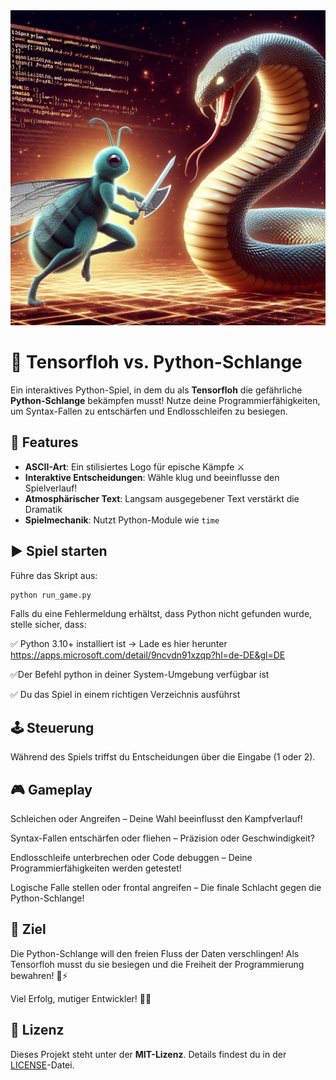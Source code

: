 <img src="/assets/images/tensorfloh.png" alt="Tensorfloh im Kampf" style="max-width:100%; height:auto;">

# 🐍 Tensorfloh vs. Python-Schlange

Ein interaktives Python-Spiel, in dem du als **Tensorfloh** die gefährliche **Python-Schlange** bekämpfen musst! Nutze deine Programmierfähigkeiten, um Syntax-Fallen zu entschärfen und Endlosschleifen zu besiegen.

## 🚀 Features
- **ASCII-Art**: Ein stilisiertes Logo für epische Kämpfe ⚔️
- **Interaktive Entscheidungen**: Wähle klug und beeinflusse den Spielverlauf!
- **Atmosphärischer Text**: Langsam ausgegebener Text verstärkt die Dramatik
- **Spielmechanik**: Nutzt Python-Module wie `time`
## ▶️ Spiel starten
Führe das Skript aus:
```sh
python run_game.py
```


Falls du eine Fehlermeldung erhältst, dass Python nicht gefunden wurde, stelle sicher, dass: 

✅ Python 3.10+ installiert ist → Lade es hier herunter  https://apps.microsoft.com/detail/9ncvdn91xzqp?hl=de-DE&gl=DE

✅Der Befehl python in deiner System-Umgebung verfügbar ist

✅ Du das Spiel in einem richtigen Verzeichnis ausführst
## 🕹️ Steuerung
Während des Spiels triffst du Entscheidungen über die Eingabe (1 oder 2).

## 🎮 Gameplay
Schleichen oder Angreifen – Deine Wahl beeinflusst den Kampfverlauf!

Syntax-Fallen entschärfen oder fliehen – Präzision oder Geschwindigkeit?

Endlosschleife unterbrechen oder Code debuggen – Deine Programmierfähigkeiten werden getestet!

Logische Falle stellen oder frontal angreifen – Die finale Schlacht gegen die Python-Schlange!

## 🎯 Ziel
Die Python-Schlange will den freien Fluss der Daten verschlingen! Als Tensorfloh musst du sie besiegen und die Freiheit der Programmierung bewahren! 🦗⚡

Viel Erfolg, mutiger Entwickler! 🚀🔥

## 📝 Lizenz
Dieses Projekt steht unter der **MIT-Lizenz**. Details findest du in der [LICENSE](LICENSE)-Datei.
